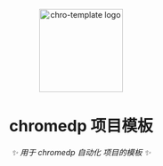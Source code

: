 <p align="center">
  <a href="https://github.com/bincooo/chro-template"><img src="https://github.com/chromedp/chromedp/assets/36452456/850b7f86-a827-490d-805b-a5f5c52a34f2" width="150" height="150" alt="chro-template logo"></a>
</p>

<div align="center">

# chromedp 项目模板

_✨ 用于 chromedp 自动化 项目的模板 ✨_

</div>
